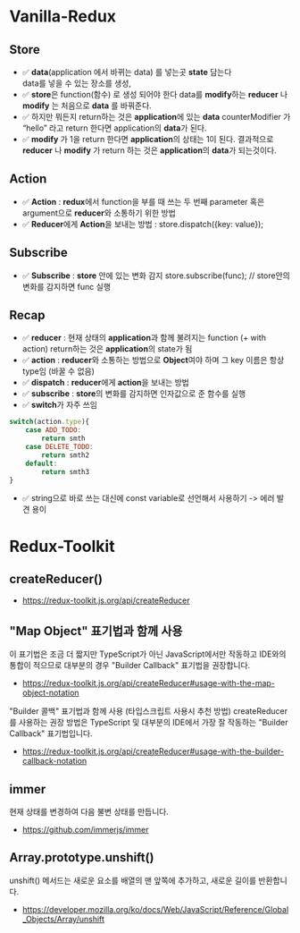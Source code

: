 # Vanilla-Redux

## Store

- ✅ **data**(application 에서 바뀌는 data) 를 넣는곳 **state** 담는다 <br>
  data를 넣을 수 있는 장소를 생성,
- ✅ **store**은 function(함수) 로 생성 되어야 한다 data를 **modify**하는
  **reducer** 나 **modify** 는 처음으로 **data** 를 바꿔준다.<br>
- ✅ 하지만 뭐든지 return하는 것은 **application**에 있는 **data**
  counterModifier 가 “hello” 라고 return 한다면 application의 **data**가 된다.<br>
- ✅ **modify** 가 1을 return 한다면 **application**의 상태는 1이 된다.
  결과적으로 **reducer** 나 **modify** 가 return 하는 것은 **application**의 **data**가 되는것이다.

## Action

- ✅ **Action** : **redux**에서 function을 부를 때 쓰는 두 번째 parameter 혹은 argument으로 **reducer**와 소통하기 위한 방법
- ✅ **Reducer**에게 **Action**을 보내는 방법 : store.dispatch({key: value});

## Subscribe

- ✅ **Subscribe** : **store** 안에 있는 변화 감지
  store.subscribe(func); // store안의 변화를 감지하면 func 실행

## Recap

- ✅ **reducer** : 현재 상태의 **application**과 함께 불려지는 function (+ with action)
  return하는 것은 **application**의 state가 됨
- ✅ **action** : **reducer**와 소통하는 방법으로 **Object**여야 하며 그 key 이름은 항상 type임 (바꿀 수 없음)
- ✅ **dispatch** : **reducer**에게 **action**을 보내는 방법
- ✅ **subscribe** : **store**의 변화를 감지하면 인자값으로 준 함수를 실행
- ✅ **switch**가 자주 쓰임<br>

```JavaScript
switch(action.type){
    case ADD_TODO:
        return smth
    case DELETE_TODO:
        return smth2
    default:
        return smth3
}
```

- ✅ string으로 바로 쓰는 대신에 const variable로 선언해서 사용하기 -> 에러 발견 용이

# Redux-Toolkit

## createReducer()

- https://redux-toolkit.js.org/api/createReducer

## "Map Object" 표기법과 함께 사용​

이 표기법은 조금 더 짧지만 TypeScript가 아닌 JavaScript에서만 작동하고 IDE와의 통합이 적으므로 대부분의 경우 "Builder Callback" 표기법을 권장합니다.

- https://redux-toolkit.js.org/api/createReducer#usage-with-the-map-object-notation

"Builder 콜백" 표기법과 함께 사용 (타입스크립트 사용시 추천 방법)
createReducer를 사용하는 권장 방법은 TypeScript 및 대부분의 IDE에서 가장 잘 작동하는 "Builder Callback" 표기법입니다.

- https://redux-toolkit.js.org/api/createReducer#usage-with-the-builder-callback-notation

## immer

현재 상태를 변경하여 다음 불변 상태를 만듭니다.

- https://github.com/immerjs/immer

## Array.prototype.unshift()

unshift() 메서드는 새로운 요소를 배열의 맨 앞쪽에 추가하고, 새로운 길이를 반환합니다.

- https://developer.mozilla.org/ko/docs/Web/JavaScript/Reference/Global_Objects/Array/unshift
